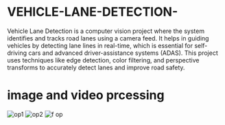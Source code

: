 # VEHICLE-LANE-DETECTION-
Vehicle Lane Detection is a computer vision project where the system identifies and tracks road lanes using a camera feed. It helps in guiding vehicles by detecting lane lines in real-time, which is essential for self-driving cars and advanced driver-assistance systems (ADAS). This project uses techniques like edge detection, color filtering, and perspective transforms to accurately detect lanes and improve road safety.
# image and video prcessing
![op1](https://github.com/user-attachments/assets/dee2002f-409b-47f2-8cc0-9fc11008873b)
![op2](https://github.com/user-attachments/assets/a5e2abc6-8700-4f5e-a12f-4ecd38230812)
![f op](https://github.com/user-attachments/assets/9fa13e76-bfb5-4119-9a79-6c6f2385753c)

